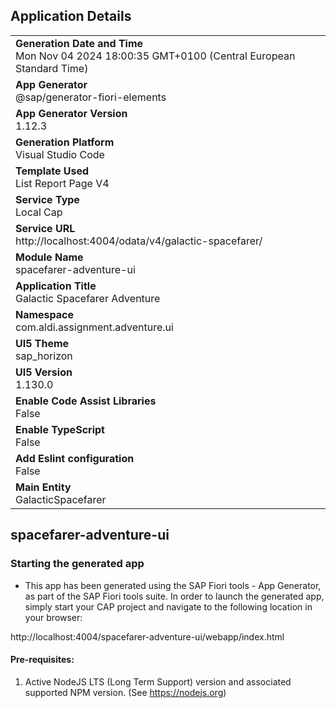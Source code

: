 ## Application Details
|               |
| ------------- |
|**Generation Date and Time**<br>Mon Nov 04 2024 18:00:35 GMT+0100 (Central European Standard Time)|
|**App Generator**<br>@sap/generator-fiori-elements|
|**App Generator Version**<br>1.12.3|
|**Generation Platform**<br>Visual Studio Code|
|**Template Used**<br>List Report Page V4|
|**Service Type**<br>Local Cap|
|**Service URL**<br>http://localhost:4004/odata/v4/galactic-spacefarer/
|**Module Name**<br>spacefarer-adventure-ui|
|**Application Title**<br>Galactic Spacefarer Adventure|
|**Namespace**<br>com.aldi.assignment.adventure.ui|
|**UI5 Theme**<br>sap_horizon|
|**UI5 Version**<br>1.130.0|
|**Enable Code Assist Libraries**<br>False|
|**Enable TypeScript**<br>False|
|**Add Eslint configuration**<br>False|
|**Main Entity**<br>GalacticSpacefarer|

## spacefarer-adventure-ui



### Starting the generated app

-   This app has been generated using the SAP Fiori tools - App Generator, as part of the SAP Fiori tools suite.  In order to launch the generated app, simply start your CAP project and navigate to the following location in your browser:

http://localhost:4004/spacefarer-adventure-ui/webapp/index.html

#### Pre-requisites:

1. Active NodeJS LTS (Long Term Support) version and associated supported NPM version.  (See https://nodejs.org)


